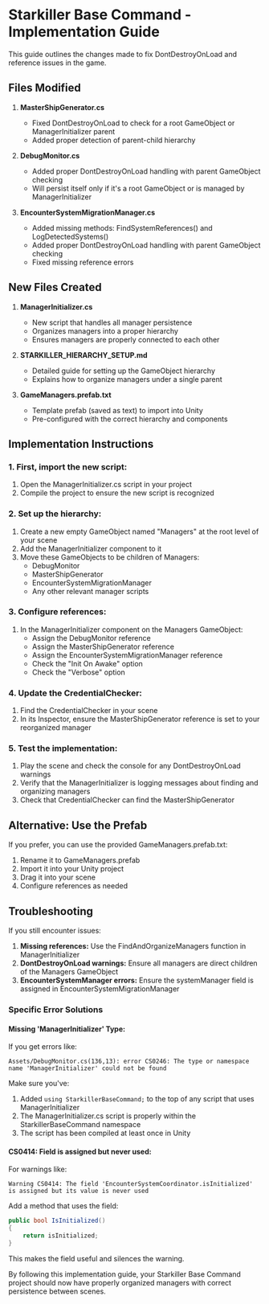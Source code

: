# Starkiller Base Command - Implementation Guide

This guide outlines the changes made to fix DontDestroyOnLoad and reference issues in the game.

## Files Modified

1. **MasterShipGenerator.cs**
   - Fixed DontDestroyOnLoad to check for a root GameObject or ManagerInitializer parent
   - Added proper detection of parent-child hierarchy

2. **DebugMonitor.cs**
   - Added proper DontDestroyOnLoad handling with parent GameObject checking
   - Will persist itself only if it's a root GameObject or is managed by ManagerInitializer

3. **EncounterSystemMigrationManager.cs**
   - Added missing methods: FindSystemReferences() and LogDetectedSystems()
   - Added proper DontDestroyOnLoad handling with parent GameObject checking
   - Fixed missing reference errors

## New Files Created

1. **ManagerInitializer.cs**
   - New script that handles all manager persistence
   - Organizes managers into a proper hierarchy
   - Ensures managers are properly connected to each other

2. **STARKILLER_HIERARCHY_SETUP.md**
   - Detailed guide for setting up the GameObject hierarchy
   - Explains how to organize managers under a single parent

3. **GameManagers.prefab.txt**
   - Template prefab (saved as text) to import into Unity
   - Pre-configured with the correct hierarchy and components

## Implementation Instructions

### 1. First, import the new script:

1. Open the ManagerInitializer.cs script in your project
2. Compile the project to ensure the new script is recognized

### 2. Set up the hierarchy:

1. Create a new empty GameObject named "Managers" at the root level of your scene
2. Add the ManagerInitializer component to it
3. Move these GameObjects to be children of Managers:
   - DebugMonitor
   - MasterShipGenerator
   - EncounterSystemMigrationManager
   - Any other relevant manager scripts

### 3. Configure references:

1. In the ManagerInitializer component on the Managers GameObject:
   - Assign the DebugMonitor reference
   - Assign the MasterShipGenerator reference
   - Assign the EncounterSystemMigrationManager reference
   - Check the "Init On Awake" option
   - Check the "Verbose" option

### 4. Update the CredentialChecker:

1. Find the CredentialChecker in your scene
2. In its Inspector, ensure the MasterShipGenerator reference is set to your reorganized manager

### 5. Test the implementation:

1. Play the scene and check the console for any DontDestroyOnLoad warnings
2. Verify that the ManagerInitializer is logging messages about finding and organizing managers
3. Check that CredentialChecker can find the MasterShipGenerator

## Alternative: Use the Prefab

If you prefer, you can use the provided GameManagers.prefab.txt:
1. Rename it to GameManagers.prefab
2. Import it into your Unity project
3. Drag it into your scene
4. Configure references as needed

## Troubleshooting

If you still encounter issues:

1. **Missing references:** Use the FindAndOrganizeManagers function in ManagerInitializer
2. **DontDestroyOnLoad warnings:** Ensure all managers are direct children of the Managers GameObject
3. **EncounterSystemManager errors:** Ensure the systemManager field is assigned in EncounterSystemMigrationManager

### Specific Error Solutions

#### Missing 'ManagerInitializer' Type:

If you get errors like:
```
Assets/DebugMonitor.cs(136,13): error CS0246: The type or namespace name 'ManagerInitializer' could not be found
```

Make sure you've:
1. Added `using StarkillerBaseCommand;` to the top of any script that uses ManagerInitializer
2. The ManagerInitializer.cs script is properly within the StarkillerBaseCommand namespace
3. The script has been compiled at least once in Unity

#### CS0414: Field is assigned but never used:

For warnings like:
```
Warning CS0414: The field 'EncounterSystemCoordinator.isInitialized' is assigned but its value is never used
```

Add a method that uses the field:
```csharp
public bool IsInitialized()
{
    return isInitialized;
}
```
This makes the field useful and silences the warning.

By following this implementation guide, your Starkiller Base Command project should now have properly organized managers with correct persistence between scenes.
